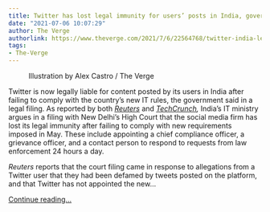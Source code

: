 ```yaml
---
title: Twitter has lost legal immunity for users’ posts in India, government argues
date: "2021-07-06 10:07:29"
author: The Verge
authorlink: https://www.theverge.com/2021/7/6/22564768/twitter-india-legal-liability-users-posts-defamation-digital-media-ethics-code
tags:
- The-Verge
---
```

<figure>
      <img alt="" src="https://cdn.vox-cdn.com/thumbor/SCx55J61sLi0kMwROs-M1DDlNyQ=/0x0:2040x1360/1310x873/cdn.vox-cdn.com/uploads/chorus_image/image/69544721/acastro_200715_1777_twitter_0003.0.0.jpg" />
        <figcaption>Illustration by Alex Castro / The Verge</figcaption>
    </figure>

  <p id="crpKYy">Twitter is now legally liable for content posted by its users in India after failing to comply with the country’s new IT rules, the government said in a legal filing. As reported by both <a href="https://www.reuters.com/world/india/twitter-loses-immunity-over-user-generated-content-india-2021-07-06/"><em>Reuters</em></a> and <a href="https://techcrunch.com/2021/07/06/twitter-has-lost-liability-protection-in-india-government-says/?tpcc=ECTW2020"><em>TechCrunch</em></a><em>, </em>India’s IT ministry argues in a filing with New Delhi’s High Court that the social media firm has lost its legal immunity after failing to comply with new requirements imposed in May. These include appointing a chief compliance officer, a grievance officer, and a contact person to respond to requests from law enforcement 24 hours a day. </p>
<p id="r60baz"><em>Reuters</em> reports that the court filing came in response to allegations from a Twitter user that they had been defamed by tweets posted on the platform, and that Twitter has not appointed the new...</p>
  <p>
    <a href="https://www.theverge.com/2021/7/6/22564768/twitter-india-legal-liability-users-posts-defamation-digital-media-ethics-code">Continue reading&hellip;</a>
  </p>